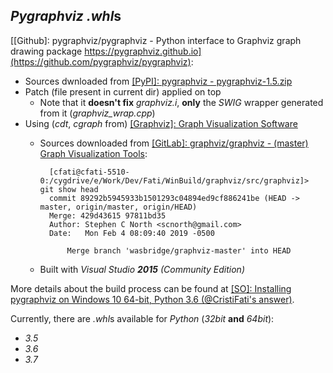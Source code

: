 *Pygraphviz* *.whl*s
--------------------

[[Github]: pygraphviz/pygraphviz - Python interface to Graphviz graph drawing package https://pygraphviz.github.io](https://github.com/pygraphviz/pygraphviz):
- Sources dwnloaded from [[PyPI]: pygraphviz - pygraphviz-1.5.zip](https://files.pythonhosted.org/packages/7e/b1/d6d849ddaf6f11036f9980d433f383d4c13d1ebcfc3cd09bc845bda7e433/pygraphviz-1.5.zip)
- Patch (file present in current dir) applied on top
    - Note that it **doesn't fix** *graphviz.i*, **only** the *SWIG* wrapper generated from it (*graphviz\_wrap.cpp*)
- Using (*cdt*, *cgraph* from) [[Graphviz]: Graph Visualization Software](https://www.graphviz.org)
    - Sources downloaded from [[GitLab]: graphviz/graphviz - (master) Graph Visualization Tools](https://gitlab.com/graphviz/graphviz):

            [cfati@cfati-5510-0:/cygdrive/e/Work/Dev/Fati/WinBuild/graphviz/src/graphviz]> git show head
            commit 89292b5945933b1501293c04894ed9cf886241be (HEAD -> master, origin/master, origin/HEAD)
            Merge: 429d43615 97811bd35
            Author: Stephen C North <scnorth@gmail.com>
            Date:   Mon Feb 4 08:09:40 2019 -0500

                Merge branch 'wasbridge/graphviz-master' into HEAD

    - Built with *Visual Studio **2015** (Community Edition)*


More details about the build process can be found at [[SO]: Installing pygraphviz on Windows 10 64-bit, Python 3.6 (@CristiFati's answer)](https://stackoverflow.com/questions/45093811/installing-pygraphviz-on-windows-10-64-bit-python-3-6/54890705#54890705).

Currently, there are *.whl*s available for *Python* (*32bit* **and** *64bit*):
- *3.5*
- *3.6*
- *3.7*
